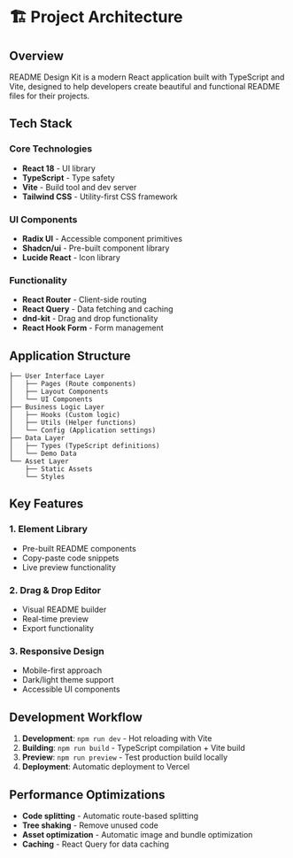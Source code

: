 # 🏗️ Project Architecture

## Overview

README Design Kit is a modern React application built with TypeScript and Vite, designed to help developers create beautiful and functional README files for their projects.

## Tech Stack

### Core Technologies
- **React 18** - UI library
- **TypeScript** - Type safety
- **Vite** - Build tool and dev server
- **Tailwind CSS** - Utility-first CSS framework

### UI Components
- **Radix UI** - Accessible component primitives
- **Shadcn/ui** - Pre-built component library
- **Lucide React** - Icon library

### Functionality
- **React Router** - Client-side routing
- **React Query** - Data fetching and caching
- **dnd-kit** - Drag and drop functionality
- **React Hook Form** - Form management

## Application Structure

```
├── User Interface Layer
│   ├── Pages (Route components)
│   ├── Layout Components
│   └── UI Components
├── Business Logic Layer
│   ├── Hooks (Custom logic)
│   ├── Utils (Helper functions)
│   └── Config (Application settings)
├── Data Layer
│   ├── Types (TypeScript definitions)
│   └── Demo Data
└── Asset Layer
    ├── Static Assets
    └── Styles
```

## Key Features

### 1. Element Library
- Pre-built README components
- Copy-paste code snippets
- Live preview functionality

### 2. Drag & Drop Editor
- Visual README builder
- Real-time preview
- Export functionality

### 3. Responsive Design
- Mobile-first approach
- Dark/light theme support
- Accessible UI components

## Development Workflow

1. **Development**: `npm run dev` - Hot reloading with Vite
2. **Building**: `npm run build` - TypeScript compilation + Vite build
3. **Preview**: `npm run preview` - Test production build locally
4. **Deployment**: Automatic deployment to Vercel

## Performance Optimizations

- **Code splitting** - Automatic route-based splitting
- **Tree shaking** - Remove unused code
- **Asset optimization** - Automatic image and bundle optimization
- **Caching** - React Query for data caching
